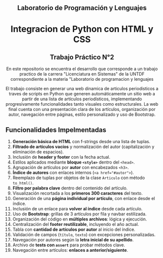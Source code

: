<h2 align="center">Laboratorio de Programación y Lenguajes</h2>
<h1 align="center">Integracion de Python con HTML y CSS</h1>
<h2 align="center">Trabajo Práctico N°2</h2>
<div align="center"> 
  <p>En este repositorio se encuentra el desarrollo que corresponde a un trabajo practico de la carrera "Licenciatura en Sistemas" de la UNTDF correspondiente a la materia "Laboratorio de programacion y lenguajes</p>
  <p>El trabajo consiste en generar una web dinamica de articulos periodisticos a traves de scripts en Python que generen automáticamente un sitio web a partir de una lista de artículos periodísticos, implementando progresivamente funcionalidades tanto visuales como estructurales. La web final cuenta con una presentación clara de los artículos, organización por autor, navegación entre páginas, estilo personalizado y uso de Bootstrap.</p></div>
<h2 aling="center">Funcionalidades Impelmentadas</h2>
 
1. **Generación básica de HTML** con f-strings desde una lista de tuplas.
2. **Filtrado de artículos vacíos** y normalización del autor (capitalización y eliminación de espacios).
3. Inclusión de **header y footer** con la fecha actual.
4. Estilos aplicados mediante **bloque `<style>`** dentro del `<head>`.
5. Agrupación de artículos por **autor** con encabezados `<h3>`.
6. **Índice de autores** con enlaces internos (`<a href="#autor">`).
7. Reemplazo de tuplas por objetos de la clase `Articulo` con método `to_html()`.
8. **Filtro por palabra clave** dentro del contenido del artículo.
9. Visualización recortada a los **primeros 300 caracteres** del texto.
10. Generación de una **página individual por artículo**, con enlace desde el índice.
11. Inclusión de un enlace para **volver al índice** desde cada artículo.
12. Uso de **Bootstrap**: grillas de 3 artículos por fila y navbar estilizada.
13. Organización del código en **múltiples archivos**: lógica y ejecución.
14. Centralización del **footer reutilizable**, incluyendo el año actual.
15. Tabla con **cantidad de artículos por autor** al inicio del índice.
16. Validación de campos (`título`, `texto`) con excepciones personalizadas.
17. Navegación por autores según la **letra inicial de su apellido**.
18. Archivo de **tests con `assert`** para probar métodos clave.
19. Navegación entre artículos: **enlaces a anterior/siguiente**.
